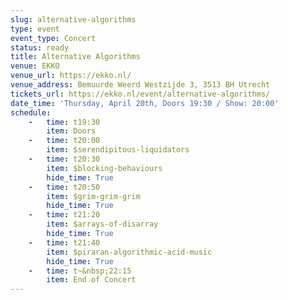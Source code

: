 ```yaml
---
slug: alternative-algorithms
type: event
event_type: Concert
status: ready
title: Alternative Algorithms
venue: EKKO
venue_url: https://ekko.nl/
venue_address: Bemuurde Weerd Westzijde 3, 3513 BH Utrecht
tickets_url: https://ekko.nl/event/alternative-algorithms/
date_time: 'Thursday, April 20th, Doors 19:30 / Show: 20:00'
schedule:
    -   time: t19:30
        item: Doors
    -   time: t20:00
        item: $serendipitous-liquidators
    -   time: t20:30
        item: $blocking-behaviours
        hide_time: True
    -   time: t20:50
        item: $grim-grim-grim
        hide_time: True
    -   time: t21:20
        item: $arrays-of-disarray
        hide_time: True
    -   time: t21:40
        item: $piraran-algorithmic-acid-music
        hide_time: True
    -   time: t~&nbsp;22:15
        item: End of Concert
---
```

